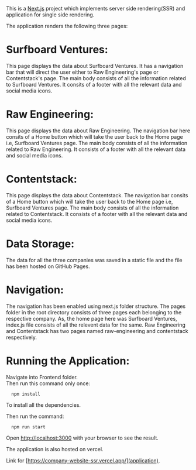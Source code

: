 This is a [Next.js](https://nextjs.org/) project which implements server side rendering(SSR) and application for single side rendering.

The application renders the following three pages:

# Surfboard Ventures:

This page displays the data about Surfboard Ventures. It has a navigation bar that will direct the user either to Raw Engineering's page or Contentstack's page.
The main body consists of all the information related to Surfboard Ventures. It consits of a footer with all the relevant data and social media icons.

# Raw Engineering:

This page displays the data about Raw Engineering. The navigation bar here consits of a Home button which will take the user back to the Home page i.e, Surfboard Ventures page. The main body consists of all the information related to Raw Engineering. It consists of a footer with all the relevant data and social media icons.

# Contentstack:

This page displays the data about Contentstack. The navigation bar consits of a Home button which will take the user back to the Home page i.e, Surfboard Ventures page. The main body consists of all the information related to Contentstack. It consists of a footer with all the relevant data and social media icons.

# Data Storage:

The data for all the three companies was saved in a static file and the file has been hosted on GitHub Pages.

# Navigation:

The navigation has been enabled using next.js folder structure. The pages folder in the root directory consists of three pages each belonging to the respective company. As, the home page here was Surfboard Ventures, index.js file consists of all the relevent data for the same. Raw Engineering and Contentstack has two pages named raw-engineering and contentstack respectively. 

# Running the Application:

 Navigate into Frontend folder.\
  Then run this command only once:

      npm install

  To install all the dependencies.

  Then run the command:

      npm run start

  Open [http://localhost:3000](http://localhost:3000) with your browser to see the result.
  
  
  The application is also hosted on vercel.

  Link for [https://company-website-ssr.vercel.app/](application).




